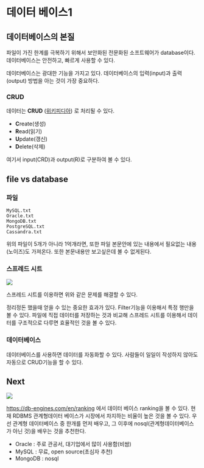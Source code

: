 # 데이터 베이스1

## 데이터베이스의 본질

파일이 가진 한계를 극복하기 위해서 보안화된 전문화된 소프트웨어가 database이다. 데이터베이스는 안전하고, 빠르게 사용할 수 있다.

데이터베이스는 광대한 기능을 가지고 있다. 데이터베이스의 입력(input)과 출력(output) 방법을 아는 것이 가장 중요하다.

### CRUD

데이터는 **CRUD** ([위키피디아](https://ko.wikipedia.org/wiki/CRUD)) 로 처리될 수 있다.

- **C**reate(생성)
- **R**ead(읽기)
- **U**pdate(갱신)
- **D**elete(삭제)

여기서 input(CRD)과 output(R)로 구분하여 볼 수 있다.

## file vs database

### 파일

```
MySQL.txt
Oracle.txt
MongoDB.txt
PostgreSQL.txt
Cassandra.txt
```

위의 파일이 5개가 아니라 1억개라면, 또한 파일 본문안에 있는 내용에서 필요없는 내용(노이즈)도 가져온다. 또한 본문내용만 보고싶은데 볼 수 없게된다.

### 스프레드 시트

![](https://cdn.ablebits.com/_img-blog/google-charts/sample-spreadsheet-data.png)

스프레드 시트를 이용하면 위와 같은 문제를 해결할 수 있다.

정리정돈 했을때 얻을 수 있는 중요한 효과가 있다. Filter기능을 이용해서 특정 행만을 볼 수 있다. 파일에 직접 데이터를 저장하는 것과 비교해 스프레드 시트를 이용해서 데이터를 구조적으로 다루면 효율적인 것을 볼 수 있다.



### 데이터베이스

데이터베이스를 사용하면 데이터를 자동화할 수 있다. 사람들이 일일이 작성하지 않아도 자동으로 CRUD기능을 할 수 있다.



## Next

![](https://cdn-images-1.medium.com/max/957/1*RrKMZXY9pRvdv4phlOo4Mw.png)

https://db-engines.com/en/ranking 에서 데이터 베이스 ranking을 볼 수 있다. 현재 RDBMS 관계형데이터 베이스가 시장에서 차지하는 비율이 높은 것을 볼 수 있다. 우선 관계형 데이터베이스 중 한개를 먼저 배우고, 그 이후에 nosql(관계형데이터베이스가 아닌 것)을 배우는 것을 추천한다.



- Oracle : 주로 관공서, 대기업에서 많이 사용함(비쌈)
- MySQL : 무료, open source(초심자 추천)
- MongoDB : nosql